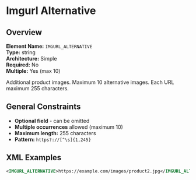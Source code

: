 # Imgurl Alternative

## Overview

**Element Name:** `IMGURL_ALTERNATIVE`  
**Type:** string  
**Architecture:** Simple  
**Required:** No  
**Multiple:** Yes (max 10)  

Additional product images. Maximum 10 alternative images. Each URL maximum 255 characters.



## General Constraints

- **Optional field** - can be omitted
- **Multiple occurrences** allowed (maximum 10)
- **Maximum length:** 255 characters
- **Pattern:** `https?://[^\s]{1,245}`

## XML Examples

```xml
<IMGURL_ALTERNATIVE>https://example.com/images/product2.jpg</IMGURL_ALTERNATIVE>
```




